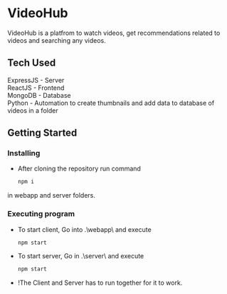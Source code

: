 # VideoHub
VideoHub is a platfrom to watch videos, get recommendations related to videos and searching any videos.  

## Tech Used
ExpressJS - Server  
ReactJS   - Frontend  
MongoDB   - Database  
Python    - Automation to create thumbnails and add data to database of videos in a folder  

## Getting Started

### Installing

* After cloning the repository run command
  ```bash
  npm i
  ```
  
in webapp and server folders.
### Executing program

* To start client, Go into .\webapp\ and execute
  ```bash
  npm start
  ```
* To start server, Go  in .\server\ and execute
  ```bash
  npm start
  ```
* !The Client and Server has to run together for it to work.
